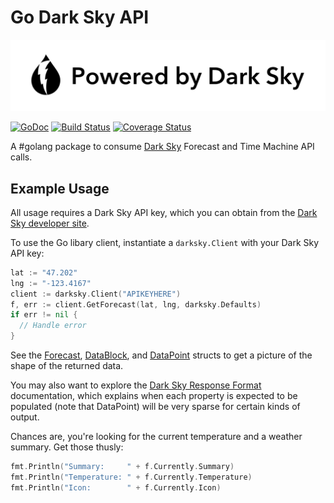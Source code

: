 Go Dark Sky API
================

[![Powered by Dark Sky](https://raw.githubusercontent.com/adlio/darksky/master/logos/poweredby-oneline.png)](https://darksky.net/poweredby/)

[![GoDoc](https://godoc.org/github.com/adlio/darksky?status.svg)](http://godoc.org/github.com/adlio/darksky)
[![Build Status](https://travis-ci.org/darksky/trello.svg)](https://travis-ci.org/adlio/darksky)
[![Coverage Status](https://coveralls.io/repos/github/adlio/darksky/badge.svg?branch=master)](https://coveralls.io/github/adlio/darksky?branch=master)

A #golang package to consume [Dark Sky](https://darksky.net) Forecast and Time Machine API calls.

## Example Usage

All usage requires a Dark Sky API key, which you can obtain from the [Dark Sky developer site](https://darksky.net/dev/).

To use the Go libary client, instantiate a `darksky.Client` with your Dark Sky API key:

```Go
lat := "47.202"
lng := "-123.4167"
client := darksky.Client("APIKEYHERE")
f, err := client.GetForecast(lat, lng, darksky.Defaults)
if err != nil {
  // Handle error
}
```

See the [Forecast](https://github.com/adlio/darksky/blob/master/forecast.go),
[DataBlock](https://github.com/adlio/darksky/blob/master/data-block.go), and
[DataPoint](https://github.com/adlio/darksky/blob/master/data-point.go) structs to
get a picture of the shape of the returned data.

You may also want to explore the [Dark Sky Response Format](https://darksky.net/dev/docs/response)
documentation, which explains when each property is expected to be populated (note that DataPoint)
will be very sparse for certain kinds of output.

Chances are, you're looking for the current temperature and a weather summary. Get those thusly:

```Go
fmt.Println("Summary:     " + f.Currently.Summary)
fmt.Println("Temperature: " + f.Currently.Temperature)
fmt.Println("Icon:        " + f.Currently.Icon)
```
